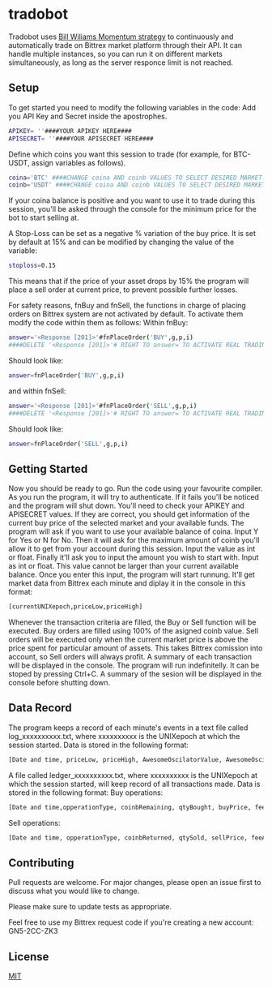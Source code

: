 # tradobot

Tradobot uses [Bill Wiliams Momentum strategy](https://tradingstrategyguides.com/bill-williams-awesome-oscillator-strategy/#:~:text=The%20Bill%20Williams%20Awesome%20Oscillator,confirming%20the%20price%20action%20shift.) to continuously and automatically trade on Bittrex market platform through their API. It can handle multiple instances, so you can run it on different markets simultaneously, as long as the server responce limit is not reached.

## Setup

To get started you need to modify the following variables in the code:
Add you API Key and Secret inside the apostrophes.
```bash
APIKEY= ''####YOUR APIKEY HERE####
APISECRET= ''####YOUR APISECRET HERE####
```
Define which coins you want this session to trade (for example, for BTC-USDT, assign variables as follows).
```bash
coina='BTC' ####CHANGE coina AND coinb VALUES TO SELECT DESIRED MARKET.
coinb='USDT' ####CHANGE coina AND coinb VALUES TO SELECT DESIRED MARKET.
```
If your coina balance is positive and you want to use it to trade during this session, you'll be asked through the console for the minimum price for the bot to start selling at.

A Stop-Loss can be set as a negative % variation of the buy price. It is set by default at 15% and can be modified by changing the value of the variable:
```bash
stoploss=0.15 
```
This means that if the price of your asset drops by 15% the program will place a sell order at current price, to prevent possible further losses.

For safety reasons, fnBuy and fnSell, the functions in charge of placing orders on Bittrex system are not activated by default. To activate them modify the code within them as follows:
Within fnBuy:
```bash
answer='<Response [201]>'#fnPlaceOrder('BUY',g,p,i)
####DELETE '<Response [201]>'# RIGHT TO answer= TO ACTIVATE REAL TRADING####
```
Should look like:
```bash
answer=fnPlaceOrder('BUY',g,p,i)
```
and within fnSell:
```bash
answer='<Response [201]>'#fnPlaceOrder('SELL',g,p,i)
####DELETE '<Response [201]>'# RIGHT TO answer= TO ACTIVATE REAL TRADING####
```
Should look like:
```bash
answer=fnPlaceOrder('SELL',g,p,i)
```
## Getting Started
Now you should be ready to go. Run the code using your favourite compiler.
As you run the program, it will try to authenticate. If it fails you'll be noticed and the program will shut down. You'll need to check your APIKEY and APISECRET values. If they are correct, you should get information of the current buy price of the selected market and your available funds.
The program will ask if you want to use your available balance of coina. Input Y for Yes or N for No.
Then it will ask for the maximum amount of coinb you'll allow it to get from your account during this session. Input the value as int or float.
Finally it'll ask you to input the amount you wish to start with. Input as int or float. This value cannot be larger than your current available balance.
Once you enter this input, the program will start runnung. It'll get market data from Bittrex each minute and diplay it in the console in this format:
```bash
[currentUNIXepoch,priceLow,priceHigh]
```
Whenever the transaction criteria are filled, the Buy or Sell function will be executed. Buy orders are filled using 100% of the asigned coinb value. Sell orders will be executed only when the current market price is above the price spent for particular amount of assets. This takes Bittrex comission into account, so Sell orders will always profit.
A summary of each transaction will be displayed in the console.
The program will run indefinitelly. It can be stoped by pressing Ctrl+C. A summary of the sesion will be displayed in the console before shutting down.
## Data Record
The program keeps a record of each minute's events in a text file called log_xxxxxxxxxx.txt, where xxxxxxxxxx is the UNIXepoch at which the session started. Data is stored in the following format:
```bash
[Date and time, priceLow, priceHigh, AwesomeOscilatorValue, AwesomeOscilatorCue, transactionType, accountFee]
```
A file called ledger_xxxxxxxxxx.txt, where xxxxxxxxxx is the UNIXepoch at which the session started, will keep record of all transactions made. Data is stored in the following format:
Buy operations:
```bash
[Date and time,opperationType, coinbRemaining, qtyBought, buyPrice, feeApplied, transactionCost]
```
Sell operations:
```bash
[Date and time, opperationType, coinbReturned, qtySold, sellPrice, feeApplied, transactionProfit]
```

## Contributing
Pull requests are welcome. For major changes, please open an issue first to discuss what you would like to change.

Please make sure to update tests as appropriate.

Feel free to use my Bittrex request code if you're creating a new account: GN5-2CC-ZK3

## License
[MIT](https://choosealicense.com/licenses/mit/)

